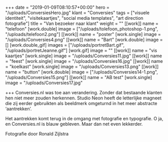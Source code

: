 +++
date = "2019-01-09T08:10:57+00:00"
hero = "/uploads/ConversiesHero.jpg"
klant = "Conversies"
tags = ["visuele identiteit", "visitekaartjes", "social media templates", "art direction fotografie"]
title = "Van bezoeker naar klant"
weight = ""
[[work]]
name = "telefoon"
[work.double]
image = ["/uploads/tolefoon_photoshop-1.png", "/uploads/telefoon2.png"]
[[work]]
name = "poster"
[work.single]
image = "/uploads/Conversies4.png"
[[work]]
name = "Bart"
[work.double]
image = []
[work.double_gif]
images = ["/uploads/portretBart.gif", "/uploads/portretJeanne.gif"]
[work.gif]
image = ""
[[work]]
name = "vis kaartjes"
[work.single]
image = "/uploads/Conversies11.jpg"
[[work]]
name = "feest"
[work.single]
image = "/uploads/Conversies16.jpg"
[[work]]
name = "koelkast"
[work.single]
image = "/uploads/Conversies13.png"
[[work]]
name = "button"
[work.double]
image = ["/uploads/Conversies14-1.png", "/uploads/Conversies15.png"]
[[work]]
name = "AB test"
[work.single]
image = "/uploads/Conversies17.jpg"

+++
Conversies.nl was toe aan verandering. Zonder dat bestaande klanten hen niet meer zouden herkennen. Studio Neon heeft de letterlijke magneet die zij eerder gebruikten als beeldmerk omgeturnd in het meer abstracte ‘aantrekken’.

Het aantrekken komt terug in de omgang met fotografie en typografie. O ja, en Conversies.nl is blauw gebleven. Maar dan net even lekkerder. 

Fotografie door Ronald Zijlstra